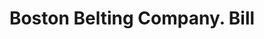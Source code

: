 ---
doi: 10.7916/D8CN8FXH
date_other: '1889'
date_other_textual: '1889'
form: printed ephemera
genre:
- Invoices
name:
- Boston Belting Company
object_in_context_url: https://biggert.cul.columbia.edu/items/view/ave_biggert_00335
subject_hierarchical_geographic:
- Boston, Massachusetts, United States
subject_name:
- Boston Belting Company
title: Boston Belting Company. Bill
sort_title: Boston Belting Company. Bill
call_number: ave_biggert_00335
coordinates:
- 42.35805555555556,-71.06361111111111
pid: ave_biggert_00335
identifiers: ave_biggert_00335
thumbnail: https://derivativo-1.library.columbia.edu/iiif/2/ldpd:344149/full/!256,256/0/native.jpg
permalink: "/items/ave_biggert_00335/"
layout: iiif-image-page
---